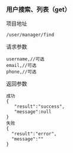 ### 用户搜索、列表（get）
项目地址
````
/user/manager/find
````
请求参数
````
username,//可选
email,//可选
phone,//可选
````
返回参数
````
成功
{
   "result":"success",
   "message":null
}
失败
{ 
  "result":"error",
  "message":""
}                 
````